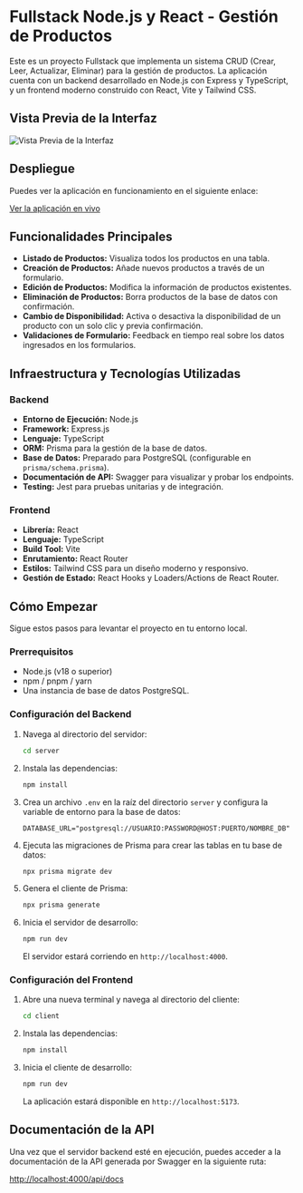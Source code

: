 # Fullstack Node.js y React - Gestión de Productos

Este es un proyecto Fullstack que implementa un sistema CRUD (Crear, Leer, Actualizar, Eliminar) para la gestión de productos. La aplicación cuenta con un backend desarrollado en Node.js con Express y TypeScript, y un frontend moderno construido con React, Vite y Tailwind CSS.

## Vista Previa de la Interfaz

<!-- Aquí puedes agregar una captura de pantalla de la aplicación -->
![Vista Previa de la Interfaz](URL_DE_LA_IMAGEN_AQUI)

## Despliegue

Puedes ver la aplicación en funcionamiento en el siguiente enlace:

[Ver la aplicación en vivo](URL_DEL_DEPLOYMENT_AQUI)

## Funcionalidades Principales

-   **Listado de Productos:** Visualiza todos los productos en una tabla.
-   **Creación de Productos:** Añade nuevos productos a través de un formulario.
-   **Edición de Productos:** Modifica la información de productos existentes.
-   **Eliminación de Productos:** Borra productos de la base de datos con confirmación.
-   **Cambio de Disponibilidad:** Activa o desactiva la disponibilidad de un producto con un solo clic y previa confirmación.
-   **Validaciones de Formulario:** Feedback en tiempo real sobre los datos ingresados en los formularios.

## Infraestructura y Tecnologías Utilizadas

### Backend

-   **Entorno de Ejecución:** Node.js
-   **Framework:** Express.js
-   **Lenguaje:** TypeScript
-   **ORM:** Prisma para la gestión de la base de datos.
-   **Base de Datos:** Preparado para PostgreSQL (configurable en `prisma/schema.prisma`).
-   **Documentación de API:** Swagger para visualizar y probar los endpoints.
-   **Testing:** Jest para pruebas unitarias y de integración.

### Frontend

-   **Librería:** React
-   **Lenguaje:** TypeScript
-   **Build Tool:** Vite
-   **Enrutamiento:** React Router
-   **Estilos:** Tailwind CSS para un diseño moderno y responsivo.
-   **Gestión de Estado:** React Hooks y Loaders/Actions de React Router.

## Cómo Empezar

Sigue estos pasos para levantar el proyecto en tu entorno local.

### Prerrequisitos

-   Node.js (v18 o superior)
-   npm / pnpm / yarn
-   Una instancia de base de datos PostgreSQL.

### Configuración del Backend

1.  Navega al directorio del servidor:
    ```bash
    cd server
    ```
2.  Instala las dependencias:
    ```bash
    npm install
    ```
3.  Crea un archivo `.env` en la raíz del directorio `server` y configura la variable de entorno para la base de datos:
    ```
    DATABASE_URL="postgresql://USUARIO:PASSWORD@HOST:PUERTO/NOMBRE_DB"
    ```
4.  Ejecuta las migraciones de Prisma para crear las tablas en tu base de datos:
    ```bash
    npx prisma migrate dev
    ```
5.  Genera el cliente de Prisma:
    ```bash
    npx prisma generate
    ```
6.  Inicia el servidor de desarrollo:
    ```bash
    npm run dev
    ```
    El servidor estará corriendo en `http://localhost:4000`.

### Configuración del Frontend

1.  Abre una nueva terminal y navega al directorio del cliente:
    ```bash
    cd client
    ```
2.  Instala las dependencias:
    ```bash
    npm install
    ```
3.  Inicia el cliente de desarrollo:
    ```bash
    npm run dev
    ```
    La aplicación estará disponible en `http://localhost:5173`.

## Documentación de la API

Una vez que el servidor backend esté en ejecución, puedes acceder a la documentación de la API generada por Swagger en la siguiente ruta:

[http://localhost:4000/api/docs](http://localhost:4000/api/docs)
